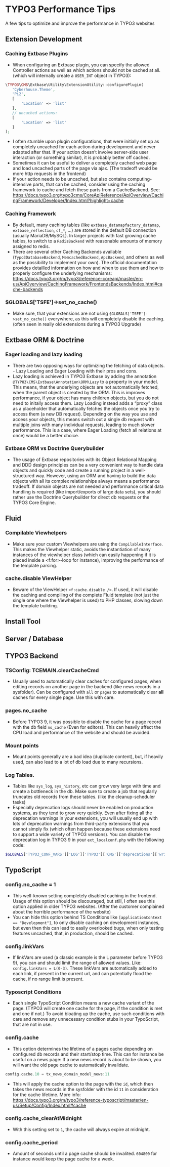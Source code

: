 # TYPO3 Performance Tips
A few tips to optimize and improve the performance in TYPO3 websites

## Extension Development
### Caching Extbase Plugins
+ When configuring an Extbase plugin, you can specify the allowed Controller actions as well as which actions should not be cached at all. (which will internally create a `USER_INT` object in TYPO3):

``` php
\TYPO3\CMS\Extbase\Utility\ExtensionUtility::configurePlugin(
   'Cyberhouse.Theme',
   'Pi2',
   [
       'Location' => 'list'
   ],
   // uncached actions:
   [
       'Location' => 'list'
   ]
);
```
+ I often stumble upon plugin configurations, that were initially set up as completely uncached for each action during development and never adapted after that. If your action doesn’t involve server-side user interaction (or something similar), it is probably better off cached.
+ Sometimes it can be useful to deliver a completely cached web page and load uncached parts of the page via ajax. (The tradeoff would be more http requests in the frontend)
+ If your action needs to be uncached, but also contains computing-intensive parts, that can be cached, consider using the caching framework to cache and fetch these parts from a CacheBackend. See: https://docs.typo3.org/typo3cms/CoreApiReference/ApiOverview/CachingFramework/Developer/Index.html?highlight=cache

### Caching Framework
+ By default, many caching tables (like `extbase_datamapfactory_datamap`, `extbase_reflection`, `cf_*`, …) are stored in the default DB connection (usually MariaDB/MySQL). In larger projects with fast growing cache tables, to switch to a `RedisBackend` with reasonable amounts of memory assigned to redis.
+ There are several other Caching Backends available (`Typo3DatabaseBackend`, `MemcachedBackend`, `ApcBackend`, and others as well as the possibility to implement your own). The official documentation provides detailled information on how and when to use them and how to properly configure the underlying mechanisms:
https://docs.typo3.org/m/typo3/reference-coreapi/master/en-us/ApiOverview/CachingFramework/FrontendsBackends/Index.html#cache-backends

### $GLOBALS['TSFE']->set_no_cache()
+ Make sure, that your extensions are not using `$GLOBALS['TSFE']->set_no_cache()` everywhere, as this will completely disable the caching. (often seen in really old extensions during a TYPO3 Upgrade)

## Extbase ORM & Doctrine
### Eager loading and lazy loading
+ There are two opposing ways for optimizing the fetching of data objects. - Lazy Loading and Eager Loading with their pros and cons.
+ Lazy loading is achieved in TYPO3 Extbase by adding the annotation `@TYPO3\CMS\Extbase\Annotation\ORM\Lazy` to a property in your model. This means, that the underlying objects are not automatically fetched, when the parent object is created by the ORM. This is improves performance, if your object has many children objects, but you do not need to initally access them. Lazy Loading instead adds a “proxy” class as a placeholder that automatically fetches the objects once you try to access them (a new DB request). Depending on the way you use and access your objects, this means switch out a single db request with multiple joins with many individual requests, leading to much slower performance. This is a case, where Eager Loading (fetch all relations at once) would be a better choice. 

### Extbase ORM vs Doctrine Querybuilder
+ The usage of Extbase repositories with its Object Relational Mapping and DDD design principles can be a very convenient way to handle data objects and quickly code and create a running project in a well-structured way. However, using an ORM and having to build the data objects with all its complex relationships always means a performance tradeoff. If domain objects are not needed and performance critical data handling is required (like import/exports of large data sets), you should rather use the Doctrine Querybuilder for direct db requests or the TYPO3 Core Engine.

## Fluid
### Compilable Viewhelpers
+ Make sure your custom Viewhelpers are using the `CompilableInterface`. This makes the Viewhelper static, avoids the instantiation of many instances of the viewhelper class (which can easily happening if it is placed inside a <f:for>-loop for instance), improving the performance of the template parsing.

### cache.disable ViewHelper
+ Beware of the ViewHelper `<f:cache.disable />`. If used, it will disable the caching and compiling of the complete Fluid template (not just the single one where the Viewhelper is used) to PHP classes, slowing down the template building.

## Install Tool


## Server / Database


## TYPO3 Backend
### TSConfig: TCEMAIN.clearCacheCmd
+ Usually used to automatically clear caches for configured pages, when editing records on another page in the backend (like news records in a sysfolder).
Can be configured with `all` or `pages` to automatically clear **all** caches for every single page. Use this with care. 

### pages.no_cache
+ Before TYPO3 9, it was possible to disable the cache for a page record with the db field `no_cache` (Even for editors). This can heavily affect the CPU load and performance of the website and should be avoided. 

### Mount points
+ Mount points generally are a bad idea (duplicate content), but, if heavily used, can also lead to a lot of db load due to many recursions. 

### Log Tables.
+ Tables like `sys_log`, `sys_history`, etc can grow very large with time and create a bottleneck in the db. Make sure to create a job that regularly truncates old records from these tables. (like the cleanup-scheduler tasks)	
+ Especially deprecation logs should never be enabled on production systems, as they tend to grow very quickly. Even after fixing all the deprecation warnings in your extensions, you will usually end up with lots of deprecation warnings from third-party extensions that you cannot simply fix (which often happen because these extensions need to support a wide variety of TYPO3 versions). 
You can disable the deprecation log in TYPO3 9 in your `ext_localconf.php` with the following code:

``` php
$GLOBALS['TYPO3_CONF_VARS']['LOG']['TYPO3']['CMS']['deprecations']['writerConfiguration'][\TYPO3\CMS\Core\Log\LogLevel::NOTICE] = [];
```

## TypoScript
### config.no_cache = 1
+ This well-known setting completely disabled caching in the frontend. Usage of this option should be discouraged, but still, I often see this option applied in older TYPO3 websites. (After the customer complained about the horrible performance of the website)
+ You can hide this option behind TS Conditions like `[applicationContext == "Development"]`, to only disable caching on development instances, but even then this can lead to easily overlooked bugs, when only testing features uncached, that, in production, should be cached.

### config.linkVars 
+ If linkVars are used (a classic example is the L parameter before TYPO3 9), you can and should limit the range of allowed values. Like: `config.linkVars = L(0-3)`. These linkVars are automatically added to each link, if present in the current url, and can potentially flood the cache, if no range limit is present.

### Typoscript Conditions 
+ Each single TypoScript Condition means a new cache variant of the page. (TYPO3 will create one cache for the page, if the condition is met and one if not.) To avoid bloating up the cache, use such conditions with care and remove any unnecessary condition stubs in your TypoScript, that are not in use.

### config.cache
+ This option determines the lifetime of a pages cache depending on configured db records and their start/stop time. This can for instance be useful on a news page: If a new news record is about to be shown, you will want the old page cache to automatically invalidate. 

``` php
config.cache.10 = tx_news_domain_model_news:11
```
+ This will apply the cache option to the page with the `id`, which then takes the news records in the sysfolder with the id `11` in consideration for the cache lifetime.
More info:
https://docs.typo3.org/m/typo3/reference-typoscript/master/en-us/Setup/Config/Index.html#cache

### config.cache_clearAtMidnight
+ With this setting set to `1`, the cache will always expire at midnight.

### config.cache_period
+ Amount of seconds until a page cache should be invalited. `604800` for instance would keep the page cache for a week.
